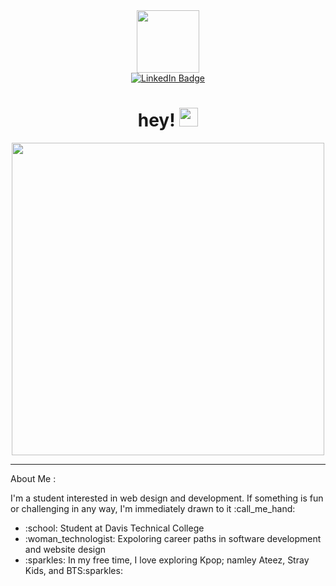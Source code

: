 <div id="header" align="center">
    <img src="https://media.giphy.com/media/kMg4jFxTrbwzXkVDvc/giphy.gif" width="100"/>
</div>
<div id="badges" align="center">
    <a href="https://www.linkedin.com/in/isabelle-alonso-20622b242/">
     <img src="https://img.shields.io/badge/LinkedIn-blue?logo=linkedin&logoColor=white&style=for-the-badge"          alt="LinkedIn Badge"/>
    </a>
    <br>
        <img src="https://komarev.com/ghpvc/?username=IAZetaTauri&style=flat-square&color=blue" alt=""/>
    <h1>
        hey!
        <img src="https://media.giphy.com/media/hvRJCLFzcasrR4ia7z/giphy.gif" width="30px"/>
    </h1>
</div>
<div align="center">
    <img src="https://media4.giphy.com/media/SJx3txxLd2DZjfZPs7/giphy.gif?cid=ecf05e47y7s8lzb63v91alskgbrl64zsqy89jnam20wz4449&rid=giphy.gif&ct=s" width="500" height="500"/>
</div>
<hr>
<p>About Me :
    <p>
        I'm a student interested in web design and development. If something is fun or challenging in any way,           I'm immediately drawn to it :call_me_hand:
    </p>
    <ul>
        <li>:school: Student at Davis Technical College</li>
        <li>:woman_technologist: Expoloring career paths in software development and website design</li>
        <li>:sparkles: In my free time, I love exploring Kpop; namley Ateez, Stray Kids, and BTS:sparkles:</li>
   </ul>
</p>
        

